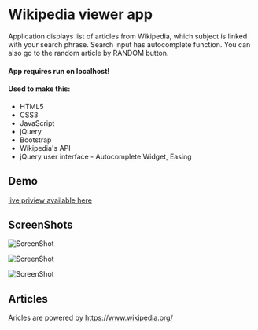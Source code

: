 # Wikipedia viewer app
Application displays list of articles from Wikipedia, which subject is linked with your search phrase. Search input has autocomplete function. You can also go to the random article by RANDOM button.<br>
#### App requires run on localhost!

#### Used to make this:
* HTML5
* CSS3
* JavaScript
* jQuery
* Bootstrap
* Wikipedia's API
* jQuery user interface - Autocomplete Widget, Easing

## Demo
<a href="https://borecki.github.io/wikipedia_viewer/">live priview available here</a>

## ScreenShots
![ScreenShot](http://i.imgur.com/1LqHyVB.jpg)

![ScreenShot](http://i.imgur.com/CVgabAJ.jpg)

![ScreenShot](http://i.imgur.com/CJ1adCq.jpg)

## Articles
Aricles are powered by https://www.wikipedia.org/

